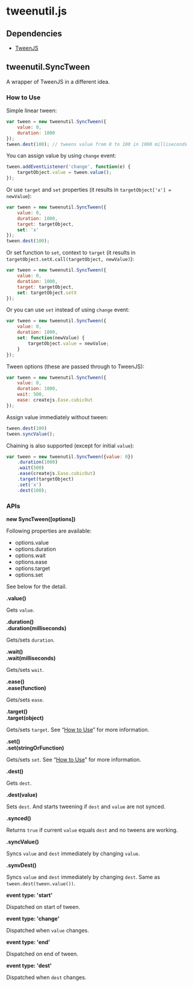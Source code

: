 # tweenutil.js

## Dependencies

- [TweenJS](https://github.com/CreateJS/TweenJS/)

## tweenutil.SyncTween

A wrapper of TweenJS in a different idea.

### How to Use

Simple linear tween:

```javascript
var tween = new tweenutil.SyncTween({
	value: 0,
	duration: 1000
});
tween.dest(100); // tweens value from 0 to 100 in 1000 milliseconds
```

You can assign value by using `change` event:

```javascript
tween.addEventListener('change', function(e) {
	targetObject.value = tween.value();
});
```

Or use `target` and `set` properties (it results in `targetObject['x'] = newValue`):

```javascript
var tween = new tweenutil.SyncTween({
	value: 0,
	duration: 1000,
	target: targetObject,
	set: 'x'
});
tween.dest(100);
```

Or set function to `set`, context to `target` (it results in `targetObject.setX.call(targetObject, newValue)`):

```javascript
var tween = new tweenutil.SyncTween({
	value: 0,
	duration: 1000,
	target: targetObject,
	set: targetObject.setX
});
```

Or you can use `set` instead of using `change` event:

```javascript
var tween = new tweenutil.SyncTween({
	value: 0,
	duration: 1000,
	set: function(newValue) {
		targetObject.value = newValue;
	}
});
```

Tween options (these are passed through to TweenJS):

```javascript
var tween = new tweenutil.SyncTween({
	value: 0,
	duration: 1000,
	wait: 500,
	ease: createjs.Ease.cubicOut
});
```

Assign value immediately without tween:

```javascript
tween.dest(100)
tween.syncValue();
```

Chaining is also supported (except for initial `value`):

```javascript
var tween = new tweenutil.SyncTween({value: 0})
	.duration(1000)
	.wait(500)
	.ease(createjs.Ease.cubicOut)
	.target(targetObject)
	.set('x')
	.dest(100);
```

### APIs

**new SyncTween([options])**

Following properties are available:

- options.value
- options.duration
- options.wait
- options.ease
- options.target
- options.set

See below for the detail.

**.value()**

Gets `value`.

**.duration()**  
**.duration(milliseconds)**

Gets/sets `duration`.

**.wait()**  
**.wait(milliseconds)**

Gets/sets `wait`.

**.ease()**  
**.ease(function)**

Gets/sets `ease`.

**.target()**  
**.target(object)**

Gets/sets `target`. See “[How to Use](#how-to-use)” for more information.

**.set()**  
**.set(stringOrFunction)**

Gets/sets `set`. See “[How to Use](#how-to-use)” for more information.

**.dest()**

Gets `dest`.

**.dest(value)**

Sets `dest`. And starts tweening if `dest` and `value` are not synced.

**.synced()**

Returns `true` if current `value` equals `dest` and no tweens are working.

**.syncValue()**

Syncs `value` and `dest` immediately by changing `value`.

**.synvDest()**

Syncs `value` and `dest` immediately by changing `dest`. Same as `tween.dest(tween.value())`.

**event type: 'start'**

Dispatched on start of tween.

**event type: 'change'**

Dispatched when `value` changes.

**event type: 'end'**

Dispatched on end of tween.

**event type: 'dest'**

Dispatched when `dest` changes.
